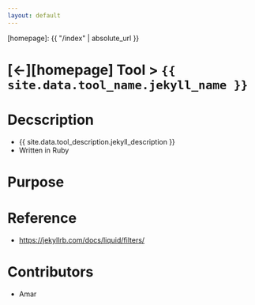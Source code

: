 ```yaml
---
layout: default
---
```



[//]: #(Reference)
[homepage]:   {{ "/index" | absolute_url }}

# [&larr;][homepage] Tool > `{{ site.data.tool_name.jekyll_name }}`
# Decscription
- {{ site.data.tool_description.jekyll_description }}
- Written in Ruby

# Purpose

# Reference
- https://jekyllrb.com/docs/liquid/filters/

# Contributors
- Amar